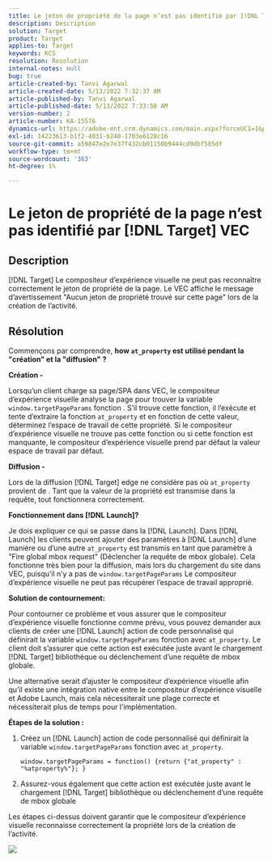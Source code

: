 ```yaml
---
title: Le jeton de propriété de la page n’est pas identifié par [!DNL Target] VEC
description: Description
solution: Target
product: Target
applies-to: Target
keywords: KCS
resolution: Resolution
internal-notes: null
bug: true
article-created-by: Tanvi Agarwal
article-created-date: 5/13/2022 7:32:37 AM
article-published-by: Tanvi Agarwal
article-published-date: 5/13/2022 7:33:50 AM
version-number: 2
article-number: KA-15576
dynamics-url: https://adobe-ent.crm.dynamics.com/main.aspx?forceUCI=1&pagetype=entityrecord&etn=knowledgearticle&id=391ddcdb-8ed2-ec11-a7b5-00224809c27a
exl-id: 14223613-b1f2-4031-b240-1703e6128c16
source-git-commit: a59847e2e7e37f432cb01150b9444cd9dbf585df
workflow-type: tm+mt
source-wordcount: '363'
ht-degree: 1%

---
```


# Le jeton de propriété de la page n’est pas identifié par [!DNL Target] VEC

## Description

[!DNL Target] Le compositeur d’expérience visuelle ne peut pas reconnaître correctement le jeton de propriété de la page. Le VEC affiche le message d’avertissement &quot;Aucun jeton de propriété trouvé sur cette page&quot; lors de la création de l’activité.

## Résolution

Commençons par comprendre, <b>how `at_property` est utilisé pendant la &quot;création&quot; et la &quot;diffusion&quot; ?</b>

<b>Création -</b>

Lorsqu’un client charge sa page/SPA dans VEC, le compositeur d’expérience visuelle analyse la page pour trouver la variable `window.targetPageParams` fonction . S’il trouve cette fonction, il l’exécute et tente d’extraire la fonction `at_property` et en fonction de cette valeur, déterminez l’espace de travail de cette propriété. Si le compositeur d’expérience visuelle ne trouve pas cette fonction ou si cette fonction est manquante, le compositeur d’expérience visuelle prend par défaut la valeur espace de travail par défaut.

<b>Diffusion -</b>

Lors de la diffusion [!DNL Target] edge ne considère pas où `at_property` provient de . Tant que la valeur de la propriété est transmise dans la requête, tout fonctionnera correctement.

<b>Fonctionnement dans [!DNL Launch]?</b>

Je dois expliquer ce qui se passe dans la [!DNL Launch]. Dans [!DNL Launch] les clients peuvent ajouter des paramètres à [!DNL Launch] d’une manière ou d’une autre `at_property` est transmis en tant que paramètre à &quot;Fire global mbox request&quot; (Déclencher la requête de mbox globale). Cela fonctionne très bien pour la diffusion, mais lors du chargement du site dans VEC, puisqu’il n’y a pas de `window.targetPageParams` Le compositeur d’expérience visuelle ne peut pas récupérer l’espace de travail approprié.

<b>Solution de contournement:</b>

Pour contourner ce problème et vous assurer que le compositeur d’expérience visuelle fonctionne comme prévu, vous pouvez demander aux clients de créer une [!DNL Launch] action de code personnalisé qui définirait la variable `window.targetPageParams` fonction avec `at_property`. Le client doit s’assurer que cette action est exécutée juste avant le chargement [!DNL Target] bibliothèque ou déclenchement d’une requête de mbox globale.

Une alternative serait d’ajuster le compositeur d’expérience visuelle afin qu’il existe une intégration native entre le compositeur d’expérience visuelle et Adobe Launch, mais cela nécessiterait une plage correcte et nécessiterait plus de temps pour l’implémentation.

<b>Étapes de la solution :</b>

1. Créez un [!DNL Launch] action de code personnalisé qui définirait la variable `window.targetPageParams` fonction avec `at_property`.

   ```
   window.targetPageParams = function() {return {"at_property" : "%atproperty%"}; }
   ```

1. Assurez-vous également que cette action est exécutée juste avant le chargement [!DNL Target] bibliothèque ou déclenchement d’une requête de mbox globale

Les étapes ci-dessus doivent garantir que le compositeur d’expérience visuelle reconnaisse correctement la propriété lors de la création de l’activité.

![](http://omniture.custhelp.com/ci/inlineImage/get/3018176/a5a902ecd7ac849bb5bf0fa7e22e14e7)
